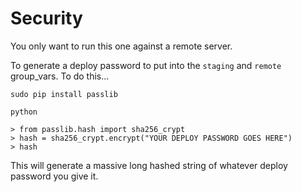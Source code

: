 # Security

You only want to run this one against a remote server.

To generate a deploy password to put into the ```staging``` and ```remote``` group_vars. To do this...

    sudo pip install passlib

    python

    > from passlib.hash import sha256_crypt
    > hash = sha256_crypt.encrypt("YOUR DEPLOY PASSWORD GOES HERE")
    > hash

This will generate a massive long hashed string of whatever deploy password you give it.
